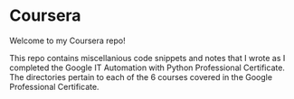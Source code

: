 # Coursera
Welcome to my Coursera repo!

This repo contains miscellanious code snippets and notes that I wrote as I completed the Google IT Automation with Python Professional Certificate.
The directories pertain to each of the 6 courses covered in the Google Professional Certificate. 
